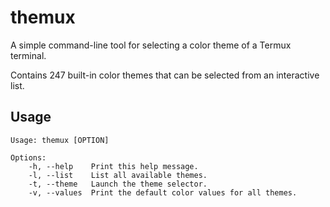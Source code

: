 # themux

A simple command-line tool for selecting a color theme of a Termux terminal.

Contains 247 built-in color themes that can be selected from an interactive
list.

## Usage

```
Usage: themux [OPTION]

Options:
    -h, --help    Print this help message.
    -l, --list    List all available themes.
    -t, --theme   Launch the theme selector.
    -v, --values  Print the default color values for all themes.
```

